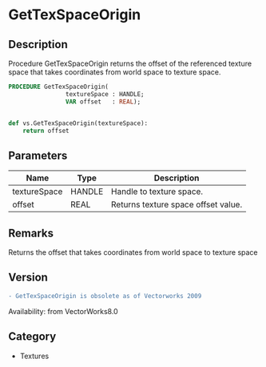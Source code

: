# GetTexSpaceOrigin

## Description
Procedure GetTexSpaceOrigin returns the offset of the referenced texture space that takes coordinates from world space to texture space.

```pascal
PROCEDURE GetTexSpaceOrigin(
				textureSpace : HANDLE;
				VAR offset   : REAL);
```

```python

def vs.GetTexSpaceOrigin(textureSpace):
    return offset
```

## Parameters
|Name|Type|Description|
|---|---|---|
|textureSpace|HANDLE|Handle to texture space.|
|offset|REAL|Returns texture space offset value.|

## Remarks
Returns the offset that takes coordinates from world space to texture space

## Version
```diff
- GetTexSpaceOrigin is obsolete as of Vectorworks 2009
```

Availability: from VectorWorks8.0
## Category
* Textures

